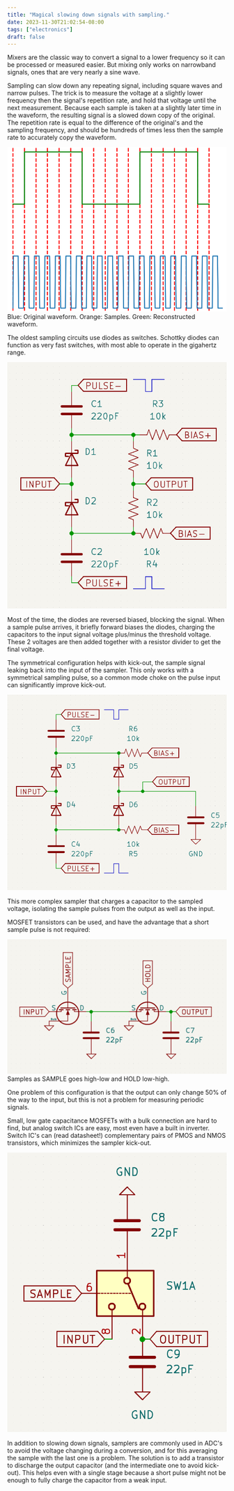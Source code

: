 ```yaml
---
title: "Magical slowing down signals with sampling."
date: 2023-11-30T21:02:54-08:00
tags: ["electronics"]
draft: false
---
```


Mixers are the classic way to convert a signal to a lower frequency so it can be processed or measured easier.
But mixing only works on narrowband signals, ones that are very nearly a sine wave.

Sampling can slow down any repeating signal, including square waves and narrow pulses.
The trick is to measure the voltage at a slightly lower frequency then the signal's repetition rate, and hold that voltage until the next measurement.
Because each sample is taken at a slightly later time in the waveform, the resulting signal is a slowed down copy of the original.
The repetition rate is equal to the difference of the original's and the sampling frequency, and should be hundreds of times less then the sample rate to accurately copy the waveform.

![Principal of sampling](sampled.png)
Blue: Original waveform. Orange: Samples. Green: Reconstructed waveform.

The oldest sampling circuits use diodes as switches.
Schottky diodes can function as very fast switches, with most able to operate in the gigahertz range.

![Sampler using 2 diodes](sampler1.png)
 
Most of the time, the diodes are reversed biased, blocking the signal. 
When a sample pulse arrives, it briefly forward biases the diodes, charging the capacitors to the input signal voltage plus/minus the threshold voltage.
These 2 voltages are then added together with a resistor divider to get the final voltage.

The symmetrical configuration helps with kick-out, the sample signal leaking back into the input of the sampler.
This only works with a symmetrical sampling pulse, so a common mode choke on the pulse input can significantly improve kick-out.
 
![Sampler using 6 diodes](sampler2.png)

This more complex sampler that charges a capacitor to the sampled voltage, isolating the sample pulses from the output as well as the input.

MOSFET transistors can be used, and have the advantage that a short sample pulse is not required:

![Sampler using 2 MOSFETs](sampler3.png)
Samples as SAMPLE goes high-low and HOLD low-high.

One problem of this configuration is that the output can only change 50% of the way to the input, but this is not a problem for measuring periodic signals.

Small, low gate capacitance MOSFETs with a bulk connection are hard to find, but analog switch ICs are easy, most even have a built in inverter.
Switch IC's can (read datasheet!) complementary pairs of PMOS and NMOS transistors, which minimizes the sampler kick-out.

![Sampler using a switch IC](sampler4.png)

In addition to slowing down signals, samplers are commonly used in ADC's to avoid the voltage changing during a conversion, and for this averaging the sample with the last one is a problem.
The solution is to add a transistor to discharge the output capacitor (and the intermediate one to avoid kick-out).
This helps even with a single stage because a short pulse might not be enough to fully charge the capacitor from a weak input.
